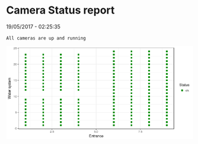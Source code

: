 Camera Status report
================
19/05/2017 - 02:25:35

    All cameras are up and running

![](camreport_files/figure-markdown_github/unnamed-chunk-2-1.png)
